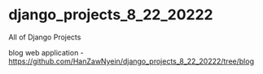 # django_projects_8_22_20222
All of Django Projects

blog web application - https://github.com/HanZawNyein/django_projects_8_22_20222/tree/blog
